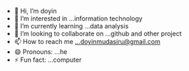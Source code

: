 - 👋 Hi, I’m doyin
- 👀 I’m interested in ...information technology
- 🌱 I’m currently learning ...data analysis
- 💞️ I’m looking to collaborate on ...github and other project
- 📫 How to reach me ...doyinmudasiru@gmail.com
- 😄 Pronouns: ...he 
- ⚡ Fun fact: ...computer

<!---
bolvirus/bolvirus is a ✨ special ✨ repository because its `README.md` (this file) appears on your GitHub profile.
You can click the Preview link to take a look at your changes.
--->
